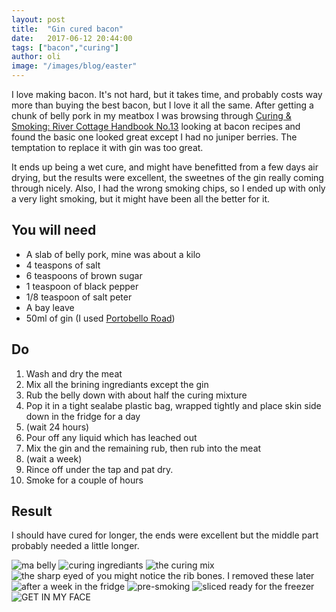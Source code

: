 ```yaml
---
layout: post
title:  "Gin cured bacon"
date:   2017-06-12 20:44:00
tags: ["bacon","curing"] 
author: oli
image: "/images/blog/easter"
---
```


I love making bacon.  It's not hard, but it takes time, and probably costs way more than buying the best bacon, but I love it all the same.  After getting a chunk of belly pork in my meatbox I was browsing through [Curing & Smoking: River Cottage Handbook No.13](http://amzn.to/2sVtYZU) looking at bacon recipes and found the basic one looked great except I had no juniper berries.  The temptation to replace it with gin was too great.

It ends up being a wet cure, and might have benefitted from a few days air drying, but the results were excellent, the sweetnes of the gin really coming through nicely.  Also, I had the wrong smoking chips, so I ended up with only a very light smoking, but it might have been all the better for it.

## You will need


* A slab of belly pork, mine was about a kilo
* 4 teaspons of salt
* 6 teaspoons of brown sugar
* 1 teaspoon of black pepper
* 1/8 teaspoon of salt peter
* A bay leave
* 50ml of gin (I used [Portobello Road](http://amzn.to/2sV5lMC))

## Do

1. Wash and dry the meat
2. Mix all the brining ingrediants except the gin
3. Rub the belly down with about half the curing mixture
4. Pop it in a tight sealabe plastic bag, wrapped tightly and place skin side down in the fridge for a day
5. (wait 24 hours)
6. Pour off any liquid which has leached out
7. Mix the gin and the remaining rub, then rub into the meat
8. (wait a week)
9. Rince off under the tap and pat dry.
10. Smoke for a couple of hours



## Result

I should have cured for longer, the ends were excellent but the middle part probably needed a little longer.  

![ma belly](/images/blog/gin_cured_bacon/gin_cured_bason_07.jpg)
![curing ingrediants](/images/blog/gin_cured_bacon/gin_cured_bason_06.jpg)
![the curing mix](/images/blog/gin_cured_bacon/gin_cured_bason_05.jpg)
![the sharp eyed of you might notice the rib bones.  I removed these later](/images/blog/gin_cured_bacon/gin_cured_bason_04.jpg)
![after a week in the fridge](/images/blog/gin_cured_bacon/gin_cured_bason_03.jpg)
![pre-smoking](/images/blog/gin_cured_bacon/gin_cured_bason_02.jpg)
![sliced ready for the freezer](/images/blog/gin_cured_bacon/gin_cured_bason_01.jpg)
![GET IN MY FACE](/images/blog/gin_cured_bacon/gin_cured_bason_00.jpg)
